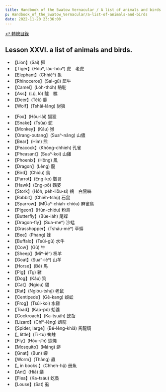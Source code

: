 ```yaml
---
title: Handbook of the Swatow Vernacular / A list of animals and birds. (汕頭話讀本之動物及鳥類列表)
p: Handbook_of_the_Swatow_Vernacular/a-list-of-animals-and-birds
date: 2022-11-20 23:36:00
---
```


[↩️ 轉總目錄](/Handbook_of_the_Swatow_Vernacular)

## Lesson XXVI. a list of animals and birds.

* 【Lion】(Sai) 獅
* 【Tiger】(Hóuⁿ, lãu-hóuⁿ) 虎　老虎
* 【Elephant】(Chhiẽⁿ) 象
* 【Rhinoceros】(Sai-gû) 犀牛
* 【Camel】(Lóh-thóh) 駱駝
* 【Ass】(Lṳ̂, lô) 驢　騾
* 【Deer】(Ték) 鹿
* 【Wolf】(Tshâi-lâng) 豺狼
<!--more-->
* 【Fox】(Hõu-lâi) 狐狸
* 【Snake】(Tsûa) 蛇
* 【Monkey】(Kâu) 猴
* 【Orang-outang】(Suaⁿ-nâng) 山儂
* 【Bear】(Him) 熊
* 【Peacock】(Khóng-chhieh) 孔雀
* 【Pheasant】(Suaⁿ-koi) 山雞
* 【Phoenix】(Hõng) 鳳
* 【Dragon】(Lêng) 龍
* 【Bird】(Chióu) 鳥
* 【Parrot】(Eng-ko) 鸚哥
* 【Hawk】(Eng-pô) 鸚婆
* 【Stork】(Hóh, péh-liōu-si) 鶴　白鷺絲
* 【Rabbit】(Chiéh-tshṳ́) 石鼠
* 【Sparrow】(MÛaⁿ-chiah-chióu) 麻雀鳥
* 【Pigeon】(Hún-chióu) 粉鳥
* 【Butterfly】(Búe-iáh) 尾蝶
* 【Dragon-fly】(Sua-meⁿ) 沙蜢
* 【Grasshopper】(Tsháu-méⁿ) 草蟒
* 【Bee】(Phang) 蜂
* 【Buffalo】(Tsúi-gû) 水牛
* 【Cow】(Gû) 牛
* 【Sheep】(Mîⁿ-iêⁿ) 棉羊
* 【Goat】(Suaⁿ-iêⁿ) 山羊
* 【Horse】(Bé) 馬
* 【Pig】(Tṳ) 豬
* 【Dog】(Káu) 狗
* 【Cat】(Ngiou) 貓
* 【Rat】(Ngióu-tshṳ́) 老鼠
* 【Centipede】(Gê-kang) 蜈蚣
* 【Frog】(Tsúi-koi) 水雞
* 【Toad】(Kap-pô) 蛤婆
* 【Cockroach】(Ka-tsuáh) 虼蚻
* 【Lizard】(Chîⁿ-lêng) 蠐龍
* 【Spider, large】(Bé-lêng-khiâ) 馬龍騎
* 【„ little】(Ti-tu) 蜘蛛
* 【Fly】(Hôu-sîn) 蝴蠅
* 【Mosquito】(Máng) 蟒
* 【Gnat】(Bun) 蠓
* 【Worm】(Thâng) 蟲
* 【„ in books.】(Chheh-hṳ̂) 册魚
* 【Ant】(Hiā) 蟻
* 【Flea】(Ka-tsáu) 虼蚤
* 【Louse】(Sat) 虱